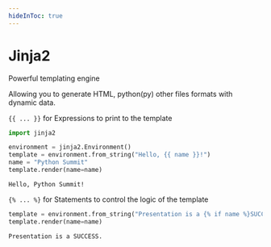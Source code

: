 ```yaml
---
hideInToc: true
---
```


# Jinja2

Powerful templating engine 

Allowing you to generate HTML, python(py) other files formats with dynamic data.

<!-- ::right:: -->

<v-clicks>

`{{ ... }}` for Expressions to print to the template 


```python
import jinja2

environment = jinja2.Environment()
template = environment.from_string("Hello, {{ name }}!")
name = "Python Summit"
template.render(name=name)
```

`Hello, Python Summit!`

`{% ... %}` for Statements to control the logic of the template


```python
template = environment.from_string("Presentation is a {% if name %}SUCCESS{% else %}FAILURE{% endif %}.")
template.render(name=name)
```

`Presentation is a SUCCESS.`

</v-clicks>